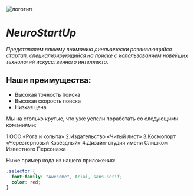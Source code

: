 ![логотип](https://github.com/netology-ds-team/git-homeworks/blob/main/1_self/logo.png?raw=true)
# *NeuroStartUp* 
*Представляем вашему вниманию динамически развивающийся стартап, специализирующийся на поиске с использованием 
 новейших технологий искусственного интеллекта*.

## Наши преимущества:
* Высокая точность поиска
* Высокая скорость поиска
* Низкая цена 

Мы на столько крутые, что уже успели поработать со следующими команиями:

  1.ООО «Рога и копыта»
  2.Издательство «Читый лист»
  3.Космопорт «Черезтерновый Кзвёздный»
  4.Дизайн-студия имени Слишком Известного Персонажа

Ниже пример кода из нашего приложения:
```css
.selector {  
  font-family: "Awesome", Arial, sans-serif;  
  color: red;  
}
```